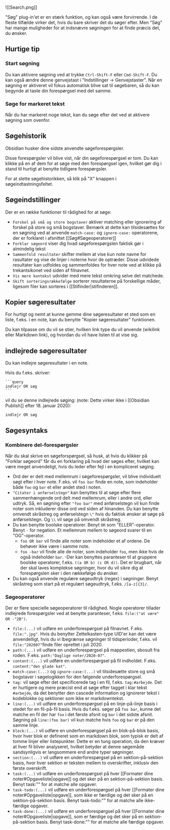 ![[Search.png]]

"Søg" plug-in'et er en stærk funktion, og kan også være forvirrende.
I de fleste tilfælde virker det, hvis du bare skriver det du søger efter.
Men "Søg" har mange muligheder for at indsnævre søgningen for at finde præcis det, du ønsker.

## Hurtige tip

### Start søgning

Du kan aktivere søgning ved at trykke `Ctrl-Shift-F` eller `Cmd-Shift-F`. Du kan også ændre denne genvejstast i "Indstillinger -> Genvejstaster". Når en søgning er aktiveret vil fokus automatisk blive sat til søgebaren, så du kan begynde at taste din forespørgsel med det samme.

### Søge for markeret tekst

Når du har markeret noge tekst, kan du søge efter det ved at aktivere søgning som ovenfor.

## Søgehistorik

Obsidian husker dine sidste anvendte søgeforespørgsler.

Disse forespørgsler vil blive vist, når din søgeforespørgsel er tom. Du kan klikke på en af dem for at søge med den forespørgsel igen, hvilket gør dig i stand til hurtigt at benytte tidligere forespørgsler.

For at slette søgehistorikken, så klik på "X" knappen i søgeindtastningsfeltet.

## Søgeindstillinger

Der er en række funktioner til rådighed for at søge:

- `Forskel på små og store bogstaver` aktiver matching eller ignorering af forskel på store og små bogstaver. Bemærk at dette kan tilsidesættes for en søgning ved at anvende `match-case:` og `ignore-case:` operatorene, der er forklaret i afsnittet [[Søg#Søgeoperatorer]]
- `Forklar søgeord` viser dig hvad søgeforespørgslen faktisk gør i almindelig tekst
- `Sammenfold resultater` skifter mellem at vise kun note navne for rasultater og vise de linjer i noterne hvor de optræder. Disse udvidede resultater kan udfoldes og sammenfoldes for hver note ved at klikke på trekantsikonet ved siden af filnavnet.
- `Vis mere kontekst` udvider med mere tekst omkring selve det matchede.
- `Skift sorteringsrækkefølge` sorterer resultaterne på forskellige måder, ligesom filer kan sorteres i [[Stifinder|stifinderen]].

## Kopier søgeresultater

For hurtigt og nemt at kunne gemme dine søgeresultater et sted som en liste, f.eks. i en note, kan du benytte "Kopier søgeresultater" funktionen.

Du kan tilpasse om du vil se stier, hvilken link type du vil anvende (wikilink eller Markdown link), og hvordan du vil have listen til at vise sig.

## indlejrede søgeresultater

Du kan indlejre søgeresultater i en note.

Hvis du f.eks. skriver:

<pre><code>```query
indlejr OR søg
```</code></pre>

vil du se denne indlejrede søging: (note: Dette virker ikke i [[Obsidian Publish]] efter 18. januar 2020):

```query
indlejr OR søg
```

## Søgesyntaks

### Kombinere del-forespørgsler

Når du skal skrive en søgeforspørgsel, så husk, at hvis du klikker på "Forklar søgeord" får du en forklaring på hvad der søges efter, hvilket kan være meget anvendeligt, hvis du leder efter fejl i en kompliceret søging.

- Ord der er delt med mellemrum i søgeforespørgsler, vil blive individuelt søgt efter i hver note. F.eks. vil `foo bar` finde en note, som indeholder både `foo` og `bar` et eller andet sted i noten.
- `"Citater i anførselstegn"` kan benyttes til at søge efter flere sammenhængende ord delt med mellemrum, eller i andre ord, eller udtryk. Så, en søgning efter `"foo bar"` med anførselstegn vil kun finde noter som inkluderer disse ord ved siden af hinanden. Du kan benytte omvendt skråstreg og anførselstegn `\"` hvis du faktisk ønsker at søge på anførselstegn. Og `\\` vil søge på omvendt skråstreg.
- Du kan benytte boolske operatorer. Benyt `OR` som "ELLER"-operator. Benyt `-` for negation. Et mellemrum mellem to søgeord svarer til en "OG"-operator.
	- `foo OR bar` vil finde alle noter som indeholder et af ordene. De behøver ikke være i samme note.
	- `foo -bar` vil finde alle de noter, som indeholder `foo`, men ikke hvis de også indeholder `bar`.
-Der kan benyttes paranteser til at gruppere boolske operatorer, f.eks. `((a OR b) (c OR d))`. Det er brugbart, når der skal laves komplekse søgninger, hvor du vil sikre dig at forespørgslen sker i den rækkefølge du ønsker.
- Du kan også anvende regulære søgeudtryk (regex) i søgninger. Benyt skråstreg som start på et regulært søgeudtryk, f.eks. `/[a-z]{3}/`.

### Søgeoperatorer

Der er flere specielle søgeoperatorer til rådighed. Nogle operatorer tillader indlejrede forespørgsler ved at benytte paranteser, f.eks. `file:("at være" OR -"2B")`.

- `file:(...)`  vil udføre en underforespørgsel på filnavnet. F.eks. `file:".jpg"`. Hvis du benytter Zettelkasten-type UID'er kan det være anvendelligt, hvis du vi lbegrænse søgninger til tidsperioder, f.eks. vil `file:"202007"`finde filer oprettet i juli 2020.
- `path:(...)` vil udføre en underforespørgsel på mappestien, sbosult fra roden. F.eks. `path:"Daglige noter/2020-07"`.
- `content:(...)`  vil udføre en underforespørgsel på fil indholdet. F.eks. `content:"den glade kat"`.
- `match-case:(...)` og `ignore-case:(...)` vil tilsidesætte store og små bogstaver i søgelogikken for den følgende underforespørgsel.
- `tag:`  vil søge efter det specificerede tag i en fil, f.eks. `tag:#arbejde`. Det er hurtigere og mere præcist end at søge efter tagget i klar tekst `#arbejde`, da det benytter den cascede information og ignorerer tekst i kodeblokke og sektioner som ikke er markdowntekst.
- `line:(...)`  vil udføre en underforespørgsel på en linje-på-linje basis i stedet for en fil-på-fil basis. Hvis du f.eks. søger på `foo bar`, kunne det matche en fil der har `foo` i det første afsnit og `bar` i det sidste afsnit. Søgning på `line:(foo bar)` vil kun matche hvis `foo` og `bar` er på den samme linje.
- `block:(...)`  vil udføre en underforespørgsel på en blok-på-blok basis, hvor hver blok er defineret som en markdown blok, som typisk er delt af tomme linjer eller listepunkter. Dette er en tung operation, da den kræver at hver fil bliver analyseret, hvilket betyder at denne søgemåde sandsynligvis er langsommere end andre typer søgninger.
- `section:(...)` vil udføre en underforespørgsel på en sektion-på-sektion basis, hvor hver sektion er teksten mellem to overskrifter, inklusiv den første overskrift.
- `task:(...)` vil udføre en underforespørgsel på hver [[Formater dine noter#Opgaveliste|opgave]] og det sker på en sektion-på-sektion basis. Benyt task:"" for at matche alle opgaver.
- `task-todo:(...)` vil udføre en underforespørgsel på hver [[Formater dine noter#Opgaveliste|opgave]], som ikke er færdige og det sker på en sektion-på-sektion basis. Benyt task-todo:"" for at matche alle ikke-færdige opgaver.
- `task-done:(...)` vil udføre en underforespørgsel på hver [[Formater dine noter#Opgaveliste|opgave]], som er færdige og det sker på en sektion-på-sektion basis. Benyt task-done:"" for at matche alle færdige opgaver.
